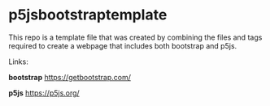 # p5jsbootstraptemplate
This repo is a template file that was created by combining the files and tags required to create a webpage that includes both bootstrap and p5js. 

Links: 


**bootstrap** https://getbootstrap.com/ 

**p5js** https://p5js.org/
